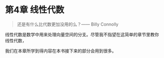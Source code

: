 # 第4章 线性代数
> 还是有什么比代数更加没用的么？—— Billy Connolly

线性代数是数学中用来处理向量空间的分支。尽管我不指望在这简单的章节里教你线性代数，

我们在本章所学到得内容在本书接下来的部分会用到很多。